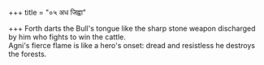 +++
title = "०५ अध जिह्वा"

+++
Forth darts the Bull's tongue like the sharp stone weapon discharged by him who fights to win the cattle.  
     Agni's fierce flame is like a hero's onset: dread and resistless he destroys the forests.